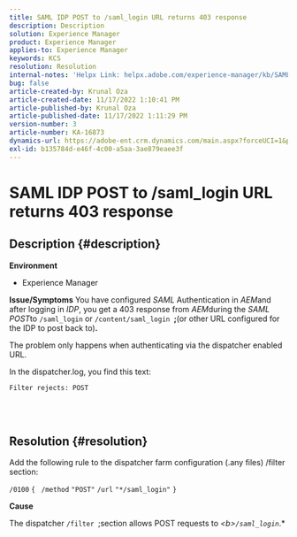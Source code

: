 ```yaml
---
title: SAML IDP POST to /saml_login URL returns 403 response
description: Description
solution: Experience Manager
product: Experience Manager
applies-to: Experience Manager
keywords: KCS
resolution: Resolution
internal-notes: 'Helpx Link: helpx.adobe.com/experience-manager/kb/SAML-IDP-POST-to-saml-login-url-returns-403-response-AEM-6-x0.html'
bug: false
article-created-by: Krunal Oza
article-created-date: 11/17/2022 1:10:41 PM
article-published-by: Krunal Oza
article-published-date: 11/17/2022 1:11:29 PM
version-number: 3
article-number: KA-16873
dynamics-url: https://adobe-ent.crm.dynamics.com/main.aspx?forceUCI=1&pagetype=entityrecord&etn=knowledgearticle&id=9ea8e635-7966-ed11-9561-6045bd006149
exl-id: b135784d-e46f-4c00-a5aa-3ae879eaee3f
---
```

# SAML IDP POST to /saml_login URL returns 403 response

## Description {#description}

<b>Environment</b>
- Experience Manager



<b>Issue/Symptoms</b>
You have configured *SAML* Authentication in *AEM*and after logging in *IDP*, you get a 403 response from *AEM*during the *SAML POST*to `/saml_login` or `/content/saml_login `<b>;</b>(or other URL configured for the IDP to post back to)<b>.</b>

The problem only happens when authenticating via the dispatcher enabled URL.

In the dispatcher.log, you find this text:

`Filter rejects: POST`


<br> 

## Resolution {#resolution}


Add the following rule to the dispatcher farm configuration (.any files) /filter section:

`/0100` `{ ` `/method` `"POST"` `/url` `"*/saml_login"` `}`



<b>Cause</b>

The dispatcher `/filter `;section allows POST requests to *\<b>`/saml_login`*.*
